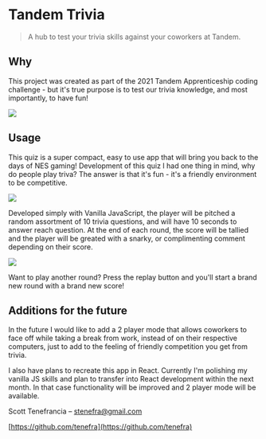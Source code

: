 # Tandem Trivia
> A hub to test your trivia skills against your coworkers at Tandem.

## Why

This project was created as part of the 2021 Tandem Apprenticeship coding challenge - but it's true purpose is to test our trivia knowledge, and most importantly, to have fun!

![](https://user-images.githubusercontent.com/54250471/97815953-ceaf5500-1c5f-11eb-9005-aa161cd358fb.png)

## Usage

This quiz is a super compact, easy to use app that will bring you back to the days of NES gaming! Development of this quiz I had one thing in mind, why do people play triva? The answer is that it's fun - it's a friendly environment to be competitive.

![](https://user-images.githubusercontent.com/54250471/97810699-dc56e180-1c43-11eb-96b4-068151c5c06b.png)

Developed simply with Vanilla JavaScript, the player will be pitched a random assortment of 10 trivia questions, and will have 10 seconds to answer reach question. At the end of each round, the score will be tallied and the player will be greated with a snarky, or complimenting comment depending on their score.

![](https://user-images.githubusercontent.com/54250471/97816141-1b476000-1c61-11eb-8691-cac37ef4759c.png)

Want to play another round? Press the replay button and you'll start a brand new round with a brand new score!

## Additions for the future

In the future I would like to add a 2 player mode that allows coworkers to face off while taking a break from work, instead of on their respective computers, just to add to the feeling of friendly competition you get from trivia.

I also have plans to recreate this app in React. Currently I'm polishing my vanilla JS skills and plan to transfer into React development within the next month. In that case functionality will be improved and 2 player mode will be available.

Scott Tenefrancia – stenefra@gmail.com

[https://github.com/tenefra](https://github.com/tenefra)

